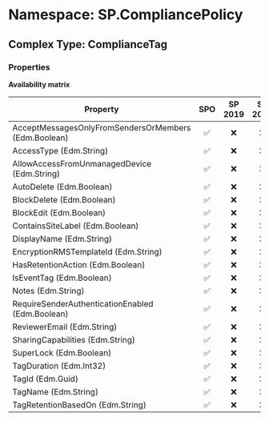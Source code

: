 # Namespace: SP.CompliancePolicy

## Complex Type: ComplianceTag

### Properties

**Availability matrix**

Property | SPO | SP 2019 | SP 2016 | SP 2013
----------|:---:|:-------:|:-------:|:-------
AcceptMessagesOnlyFromSendersOrMembers (Edm.Boolean) | ✅ | ❌ | ❌ | ❌
AccessType (Edm.String) | ✅ | ❌ | ❌ | ❌
AllowAccessFromUnmanagedDevice (Edm.String) | ✅ | ❌ | ❌ | ❌
AutoDelete (Edm.Boolean) | ✅ | ❌ | ❌ | ❌
BlockDelete (Edm.Boolean) | ✅ | ❌ | ❌ | ❌
BlockEdit (Edm.Boolean) | ✅ | ❌ | ❌ | ❌
ContainsSiteLabel (Edm.Boolean) | ✅ | ❌ | ❌ | ❌
DisplayName (Edm.String) | ✅ | ❌ | ❌ | ❌
EncryptionRMSTemplateId (Edm.String) | ✅ | ❌ | ❌ | ❌
HasRetentionAction (Edm.Boolean) | ✅ | ❌ | ❌ | ❌
IsEventTag (Edm.Boolean) | ✅ | ❌ | ❌ | ❌
Notes (Edm.String) | ✅ | ❌ | ❌ | ❌
RequireSenderAuthenticationEnabled (Edm.Boolean) | ✅ | ❌ | ❌ | ❌
ReviewerEmail (Edm.String) | ✅ | ❌ | ❌ | ❌
SharingCapabilities (Edm.String) | ✅ | ❌ | ❌ | ❌
SuperLock (Edm.Boolean) | ✅ | ❌ | ❌ | ❌
TagDuration (Edm.Int32) | ✅ | ❌ | ❌ | ❌
TagId (Edm.Guid) | ✅ | ❌ | ❌ | ❌
TagName (Edm.String) | ✅ | ❌ | ❌ | ❌
TagRetentionBasedOn (Edm.String) | ✅ | ❌ | ❌ | ❌
